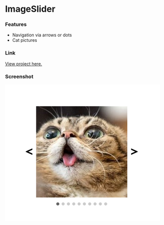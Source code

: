 # ImageSlider
### Features
* Navigation via arrows or dots
* Cat pictures

### Link
[View project here.](https://genemecija.github.io/ImageSlider/)

### Screenshot
<img src='./dist/media/images/screenshot.png'>